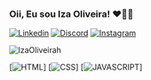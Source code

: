 ### Oii, Eu sou Iza Oliveira! ❤️👋🏽


[![Linkedin](https://img.shields.io/badge/LinkedIn-0077B5?style=for-the-badge&logo=linkedin&logoColor=white)](www.linkedin.com/in/izabella-oliveira-1a0a2b201)
[![Discord](https://img.shields.io/badge/Discord-7289DA?style=for-the-badge&logo=discord&logoColor=white)]()
[![Instagram](https://img.shields.io/badge/Instagram-E4405F?style=for-the-badge&logo=instagram&logoColor=white)]()

![IzaOliveirah](https://github-readme-stats.vercel.app/api?username=IzaOliveirah&show_icons=true&theme=radical)

[![HTML](https://img.shields.io/badge/HTML5-E34F26?style=for-the-badge&logo=html5&logoColor=white)]
[![CSS](https://img.shields.io/badge/CSS3-1572B6?style=for-the-badge&logo=css3&logoColor=white)]
[![JAVASCRIPT](https://img.shields.io/badge/JavaScript-F7DF1E?style=for-the-badge&logo=javascript&logoColor=black)]



